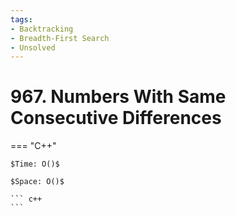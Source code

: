 ```yaml
---
tags:
- Backtracking
- Breadth-First Search
- Unsolved
---
```



# 967. Numbers With Same Consecutive Differences

=== "C++"

    $Time: O()$

    $Space: O()$

    ``` c++
    ```